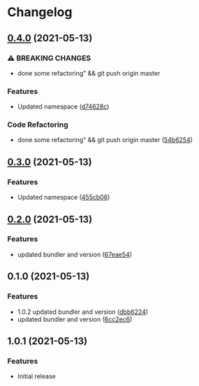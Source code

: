 # Changelog

## [0.4.0](https://www.github.com/gonace/Obscured.Heartbeat/compare/v0.3.0...v0.4.0) (2021-05-13)


### ⚠ BREAKING CHANGES

* done some refactoring" && git push origin master

### Features

* Updated namespace ([d74628c](https://www.github.com/gonace/Obscured.Heartbeat/commit/d74628c1a108c817475e4a4dd7a040d2d4219019))


### Code Refactoring

* done some refactoring" && git push origin master ([54b6254](https://www.github.com/gonace/Obscured.Heartbeat/commit/54b62549c3cb99af1dd68c3a85c5463202be6138))

## [0.3.0](https://www.github.com/gonace/Obscured.Heartbeat/compare/v0.2.0...v0.3.0) (2021-05-13)


### Features

* Updated namespace ([455cb06](https://www.github.com/gonace/Obscured.Heartbeat/commit/455cb06442a93a1807706fa52f099bab459cbaf5))

## [0.2.0](https://www.github.com/gonace/Obscured.Heartbeat/compare/v0.1.0...v0.2.0) (2021-05-13)


### Features

* updated bundler and version ([67eae54](https://www.github.com/gonace/Obscured.Heartbeat/commit/67eae548c9c58a80fa433befc00f82e2cf8bcbbf))

## 0.1.0 (2021-05-13)


### Features

* 1.0.2 updated bundler and version ([dbb6224](https://www.github.com/gonace/Obscured.Heartbeat/commit/dbb6224c031164a1e52cc89e1a0902d21db3b2b1))
* updated bundler and version ([6cc2ec6](https://www.github.com/gonace/Obscured.Heartbeat/commit/6cc2ec69e7c6bc4f18da1142b6303d631e690239))

## 1.0.1 (2021-05-13)


### Features

* Initial release
